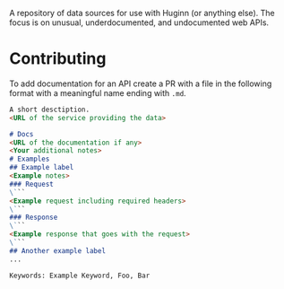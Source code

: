 A repository of data sources for use with Huginn (or anything else). The focus is on unusual, underdocumented, and undocumented web APIs.

# Contributing
To add documentation for an API create a PR with a file in the following format with a meaningful name ending with `.md`.
```md
A short desctiption.
<URL of the service providing the data>

# Docs
<URL of the documentation if any>
<Your additional notes>
# Examples
## Example label
<Example notes>
### Request
\```
<Example request including required headers>
\```
### Response
\```
<Example response that goes with the request>
\```
## Another example label
...

Keywords: Example Keyword, Foo, Bar
```
